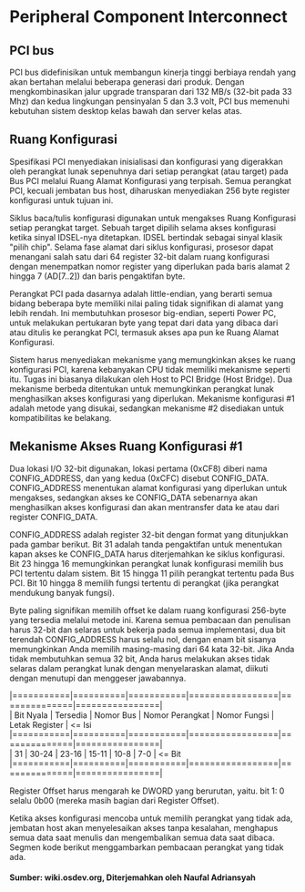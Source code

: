 # Peripheral Component Interconnect
## PCI bus 

PCI bus didefinisikan untuk membangun kinerja tinggi 
berbiaya rendah yang akan bertahan melalui beberapa
generasi dari produk. Dengan mengkombinasikan jalur
upgrade transparan dari 132 MB/s (32-bit pada 33 Mhz)
dan kedua lingkungan pensinyalan 5 dan 3.3 volt, PCI
bus memenuhi kebutuhan sistem desktop kelas bawah dan 
server kelas atas.

## Ruang Konfigurasi

Spesifikasi PCI menyediakan inisialisasi dan konfigurasi 
yang digerakkan oleh perangkat lunak sepenuhnya dari 
setiap perangkat (atau target) pada Bus PCI melalui Ruang
Alamat Konfigurasi yang terpisah. Semua perangkat PCI, 
kecuali jembatan bus host, diharuskan menyediakan 256 
byte register konfigurasi untuk tujuan ini.

Siklus baca/tulis konfigurasi digunakan untuk mengakses 
Ruang Konfigurasi setiap perangkat target. Sebuah target 
dipilih selama akses konfigurasi ketika sinyal IDSEL-nya 
ditetapkan. IDSEL bertindak sebagai sinyal klasik "pilih 
chip". Selama fase alamat dari siklus konfigurasi, prosesor 
dapat menangani salah satu dari 64 register 32-bit dalam 
ruang konfigurasi dengan menempatkan nomor register yang 
diperlukan pada baris alamat 2 hingga 7 (AD[7..2]) dan 
baris pengaktifan byte.

Perangkat PCI pada dasarnya adalah little-endian, yang 
berarti semua bidang beberapa byte memiliki nilai paling 
tidak signifikan di alamat yang lebih rendah. Ini membutuhkan
prosesor big-endian, seperti Power PC, untuk melakukan 
pertukaran byte yang tepat dari data yang dibaca dari atau 
ditulis ke perangkat PCI, termasuk akses apa pun ke Ruang 
Alamat Konfigurasi.

Sistem harus menyediakan mekanisme yang memungkinkan akses 
ke ruang konfigurasi PCI, karena kebanyakan CPU tidak 
memiliki mekanisme seperti itu. Tugas ini biasanya dilakukan 
oleh Host to PCI Bridge (Host Bridge). Dua mekanisme berbeda 
ditentukan untuk memungkinkan perangkat lunak menghasilkan 
akses konfigurasi yang diperlukan. Mekanisme konfigurasi #1 
adalah metode yang disukai, sedangkan mekanisme #2 disediakan 
untuk kompatibilitas ke belakang.

## Mekanisme Akses Ruang Konfigurasi #1

Dua lokasi I/O 32-bit digunakan, lokasi pertama (0xCF8) 
diberi nama CONFIG_ADDRESS, dan yang kedua (0xCFC) disebut 
CONFIG_DATA. CONFIG_ADDRESS menentukan alamat konfigurasi 
yang diperlukan untuk mengakses, sedangkan akses ke 
CONFIG_DATA sebenarnya akan menghasilkan akses konfigurasi 
dan akan mentransfer data ke atau dari register CONFIG_DATA.

CONFIG_ADDRESS adalah register 32-bit dengan format yang 
ditunjukkan pada gambar berikut. Bit 31 adalah tanda 
pengaktifan untuk menentukan kapan akses ke CONFIG_DATA 
harus diterjemahkan ke siklus konfigurasi. Bit 23 hingga 
16 memungkinkan perangkat lunak konfigurasi memilih bus 
PCI tertentu dalam sistem. Bit 15 hingga 11 pilih perangkat 
tertentu pada Bus PCI. Bit 10 hingga 8 memilih fungsi 
tertentu di perangkat (jika perangkat mendukung banyak fungsi).

Byte paling signifikan memilih offset ke dalam ruang 
konfigurasi 256-byte yang tersedia melalui metode ini. 
Karena semua pembacaan dan penulisan harus 32-bit dan 
selaras untuk bekerja pada semua implementasi, dua bit 
terendah CONFIG_ADDRESS harus selalu nol, dengan enam 
bit sisanya memungkinkan Anda memilih masing-masing 
dari 64 kata 32-bit. Jika Anda tidak membutuhkan semua 
32 bit, Anda harus melakukan akses tidak selaras dalam 
perangkat lunak dengan menyelaraskan alamat, diikuti 
dengan menutupi dan menggeser jawabannya.

|===========|==========|===========|=================|==============|================|  
| Bit Nyala | Tersedia | Nomor Bus | Nomor Perangkat | Nomor Fungsi | Letak Register | <= Isi  
|===========|==========|===========|=================|==============|================|  
|     31    |  30-24   |   23-16   |      15-11      |     10-8     |       7-0      | <= Bit  
|===========|==========|===========|=================|==============|================|  

Register Offset harus mengarah ke DWORD yang berurutan, 
yaitu. bit 1: 0 selalu 0b00 (mereka masih bagian dari 
Register Offset).

Ketika akses konfigurasi mencoba untuk memilih perangkat 
yang tidak ada, jembatan host akan menyelesaikan akses 
tanpa kesalahan, menghapus semua data saat menulis dan 
mengembalikan semua data saat dibaca. Segmen kode berikut 
menggambarkan pembacaan perangkat yang tidak ada.

#### Sumber: wiki.osdev.org, Diterjemahkan oleh Naufal Adriansyah

